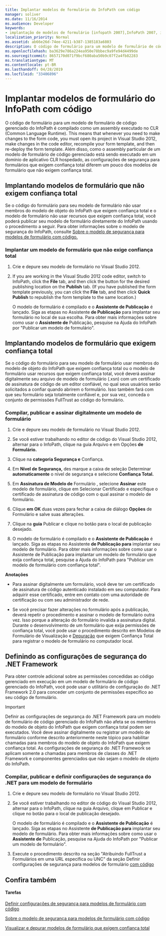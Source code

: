 ```yaml
---
title: Implantar modelos de formulário do InfoPath com código
manager: soliver
ms.date: 11/16/2014
ms.audience: Developer
keywords:
- implantação de modelos de formulário [infopath 2007],InfoPath 2007, implantação de modelos de formulário, modelos de formulário [InfoPath 2007], implantação, configurações de segurança do .NET Framework [InfoPath 2007],implantação [InfoPath 2007], modelos de formulário
localization_priority: Normal
ms.assetid: ab66e26d-74ee-4211-b387-1385183a6803
description: O código de formulário para um modelo de formulário de código gerenciado do InfoPath é compilado como um assembly executado no CLR (Common Language Runtime). This means that whenever you need to make changes to the form code, you must open its project in Visual Studio 2012, make changes in the code editor, recompile your form template, and then re-deploy the form template. Além disso, como o assembly particular de um modelo de formulário de código gerenciado está sendo executado em um domínio de aplicativo CLR hospedado, as configurações de segurança para formulários que exigem confiança total diferem um pouco dos modelos de formulário que não exigem confiança total.
ms.openlocfilehash: ba3629e786a224ea950e78bbec9a9fe94d4499de
ms.sourcegitcommit: 8657170d071f9bcf680aba50b9c07f2a4fb82283
ms.translationtype: MT
ms.contentlocale: pt-BR
ms.lasthandoff: 04/28/2019
ms.locfileid: "33406896"
---
```

# <a name="deploy-infopath-form-templates-with-code"></a>Implantar modelos de formulário do InfoPath com código

O código de formulário para um modelo de formulário de código gerenciado do InfoPath é compilado como um assembly executado no CLR (Common Language Runtime). This means that whenever you need to make changes to the form code, you must open its project in Visual Studio 2012, make changes in the code editor, recompile your form template, and then re-deploy the form template. Além disso, como o assembly particular de um modelo de formulário de código gerenciado está sendo executado em um domínio de aplicativo CLR hospedado, as configurações de segurança para formulários que exigem confiança total diferem um pouco dos modelos de formulário que não exigem confiança total.
  
## <a name="deploying-form-templates-that-do-not-require-full-trust"></a>Implantando modelos de formulário que não exigem confiança total

Se o código do formulário para seu modelo de formulário não usar membros do modelo de objeto do InfoPath que exigem confiança total e o modelo de formulário não usar recursos que exigem confiança total, você poderá publicar seu modelo de formulário diretamente do InfoPath usando o procedimento a seguir. Para obter informações sobre o modelo de segurança do InfoPath, consulte [Sobre o modelo de segurança para modelos de formulário com código.](about-the-security-model-for-form-templates-with-code.md)
  
### <a name="deploy-a-form-template-that-does-not-require-full-trust"></a>Implantar um modelo de formulário que não exige confiança total

1. Crie e depure seu modelo de formulário no Visual Studio 2012.
    
2. If you are working in the Visual Studio 2012 code editor, switch to InfoPath, click the **File** tab, and then click the button for the desired publishing location on the **Publish** tab. (If you have published the form template previously, you can click the **File** tab, and then click **Quick Publish** to republish the form template to the same location.) 
    
    O modelo de formulário é compilado e o **Assistente de Publicação** é lançado. Siga as etapas no Assistente **de Publicação** para implantar seu formulário no local de sua escolha. Para obter mais informações sobre como usar o **Assistente de** Publicação, pesquise na Ajuda do InfoPath por "Publicar um modelo de formulário".
    
## <a name="deploying-form-templates-that-require-full-trust"></a>Implantando modelos de formulário que exigem confiança total

Se o código do formulário para seu modelo de formulário usar membros do modelo de objeto do InfoPath que exigem confiança total ou o modelo de formulário usar recursos que exigem confiança total, você deverá assinar digitalmente seu arquivo de modelo de formulário (.xsn) com um certificado de assinatura de código de um editor confiável, no qual seus usuários serão solicitados a confiar quando abrirem o formulário. Isso também fará com que seu formulário seja totalmente confiável e, por sua vez, conceda o conjunto de permissões FullTrust ao código do formulário.
  
### <a name="compile-publish-and-digitally-sign-a-form-template"></a>Compilar, publicar e assinar digitalmente um modelo de formulário

1. Crie e depure seu modelo de formulário no Visual Studio 2012.
    
2. Se você estiver trabalhando no editor de código do Visual Studio 2012, alternar para o InfoPath, clique na guia Arquivo e em Opções **de Formulário.** 
    
3. Clique na **categoria Segurança e** Confiança. 
    
4. Em **Nível de Segurança,** des marque a caixa de seleção Determinar **automaticamente** o nível de segurança e selecione **Confiança Total.**
    
5. Em **Assinatura de Modelo de** Formulário , selecione **Assinar** este modelo de formulário, clique em Selecionar Certificado e especifique o certificado de assinatura de código com o qual assinar o modelo de formulário.
    
6. Clique **em OK** duas vezes para fechar a caixa de diálogo **Opções** de Formulário e salve suas alterações. 
    
7. Clique na **guia** Publicar e clique no botão para o local de publicação desejado. 
    
8. O modelo de formulário é compilado e o **Assistente de Publicação** é lançado. Siga as etapas no Assistente **de Publicação para** implantar seu modelo de formulário. Para obter mais  informações sobre como usar o Assistente de Publicação para implantar um modelo de formulário que exija confiança total, pesquise a Ajuda do InfoPath para "Publicar um modelo de formulário com confiança total". 
    
 **Anotações**
- Para assinar digitalmente um formulário, você deve ter um certificado de assinatura de código autenticado instalado em seu computador. Para adquirir esse certificado, entre em contato com uma autoridade de certificação ou com seu administrador de rede.
    
- Se você precisar fazer alterações no formulário após a publicação, deverá repetir o procedimento e assinar o modelo de formulário outra vez. Isso porque a alteração do formulário invalida a assinatura digital. Durante o desenvolvimento de um formulário que exija permissões de confiança total, você pode usar o procedimento descrito em Modelos de Formulário de Visualização e [Depuração](how-to-preview-and-debug-form-templates-that-require-full-trust.md) que exigem Confiança Total para registrar o modelo de formulário no computador local. 
    
## <a name="configuring-net-framework-security-settings"></a>Definindo as configurações de segurança do .NET Framework

Para obter controle adicional sobre as permissões concedidas ao código gerenciado em execução em um modelo de formulário de código gerenciado do InfoPath, você pode usar o utilitário de configuração do .NET Framework 2.0 para conceder um conjunto de permissões específico ao seu código de formulário.
  
> [!IMPORTANT]
> Definir as configurações de segurança do .NET Framework para um modelo de formulário de código gerenciado do InfoPath não afeta se os membros do modelo de objeto do InfoPath que exigem confiança total podem ser executados. Você deve assinar digitalmente ou registrar um modelo de formulário conforme descrito anteriormente neste tópico para habilitar chamadas para membros do modelo de objeto do InfoPath que exigem confiança total. As configurações de segurança do .NET Framework se aplicam somente a chamadas para membros de classes do .NET Framework e componentes gerenciados que não sejam o modelo de objeto do InfoPath. 
  
### <a name="compile-publish-and-configure-net-security-settings-for-a-form-template"></a>Compilar, publicar e definir configurações de segurança do .NET para um modelo de formulário

1. Crie e depure seu modelo de formulário no Visual Studio 2012.
    
2. Se você estiver trabalhando no editor de código do Visual Studio 2012, alternar para o InfoPath, clique na guia Arquivo, clique em Publicar e clique no botão para o local de publicação desejado.  
    
    O modelo de formulário é compilado e o **Assistente de Publicação** é lançado. Siga as etapas no Assistente **de Publicação para** implantar seu modelo de formulário. Para obter mais informações sobre como usar o **Assistente de** Publicação, pesquise na Ajuda do InfoPath por "Publicar um modelo de formulário".
    
3. Execute o procedimento descrito na seção "Atribuindo FullTrust a Formulários em uma URL específica ou UNC" da seção Definir configurações de segurança para modelos de formulário [com código](how-to-configure-security-settings-for-form-templates-with-code.md)
    
## <a name="see-also"></a>Confira também

#### <a name="tasks"></a>Tarefas

[Definir configurações de segurança para modelos de formulário com código](how-to-configure-security-settings-for-form-templates-with-code.md)


[Sobre o modelo de segurança para modelos de formulário com código](about-the-security-model-for-form-templates-with-code.md)
  
[Visualizar e depurar modelos de formulário que exigem confiança total](how-to-preview-and-debug-form-templates-that-require-full-trust.md)

